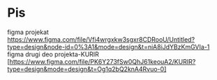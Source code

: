 # Pis
figma projekat  https://www.figma.com/file/Vfi4wrgxkw3sgxr8CDRooU/Untitled?type=design&node-id=0%3A1&mode=design&t=niA8iJdYBzKmGVIa-1
figma drugi deo projekta-KURIR [https://www.figma.com/file/PK6Y273fSw0QhJ61keouA2/KURIR?type=design&mode=design&t=Og1q2bQ2knA4Rvuo-0]

